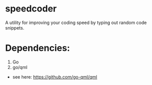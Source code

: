 # speedcoder
A utility for improving your coding speed by typing out random code snippets.


# Dependencies:
1. Go
2. go/qml
  * see here: https://github.com/go-qml/qml
